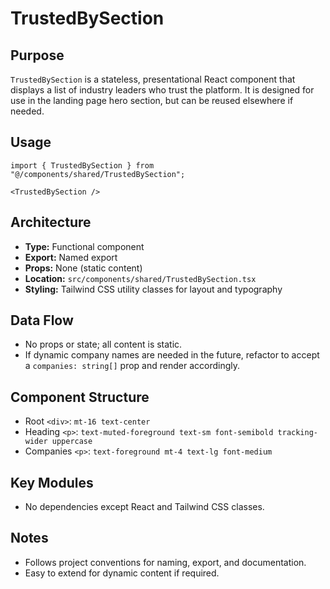 # TrustedBySection

## Purpose

`TrustedBySection` is a stateless, presentational React component that displays a list of industry leaders who trust the platform. It is designed for use in the landing page hero section, but can be reused elsewhere if needed.

## Usage

```tsx
import { TrustedBySection } from "@/components/shared/TrustedBySection";

<TrustedBySection />
```

## Architecture

- **Type:** Functional component
- **Export:** Named export
- **Props:** None (static content)
- **Location:** `src/components/shared/TrustedBySection.tsx`
- **Styling:** Tailwind CSS utility classes for layout and typography

## Data Flow

- No props or state; all content is static.
- If dynamic company names are needed in the future, refactor to accept a `companies: string[]` prop and render accordingly.

## Component Structure

- Root `<div>`: `mt-16 text-center`
- Heading `<p>`: `text-muted-foreground text-sm font-semibold tracking-wider uppercase`
- Companies `<p>`: `text-foreground mt-4 text-lg font-medium`

## Key Modules

- No dependencies except React and Tailwind CSS classes.

## Notes

- Follows project conventions for naming, export, and documentation.
- Easy to extend for dynamic content if required.
